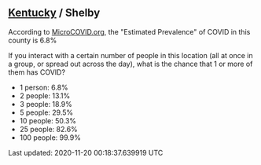 
## [Kentucky](/united-states/kentucky) / Shelby

According to [MicroCOVID.org](http://microcovid.org),
the "Estimated Prevalence" of COVID in this county is 6.8%

If you interact with a certain number of people in this location
(all at once in a group, or spread out across the day), what is the chance that
1 or more of them has COVID?

- 1 person: 6.8%
- 2 people: 13.1%
- 3 people: 18.9%
- 5 people: 29.5%
- 10 people: 50.3%
- 25 people: 82.6%
- 100 people: 99.9%

Last updated: 2020-11-20 00:18:37.639919 UTC
